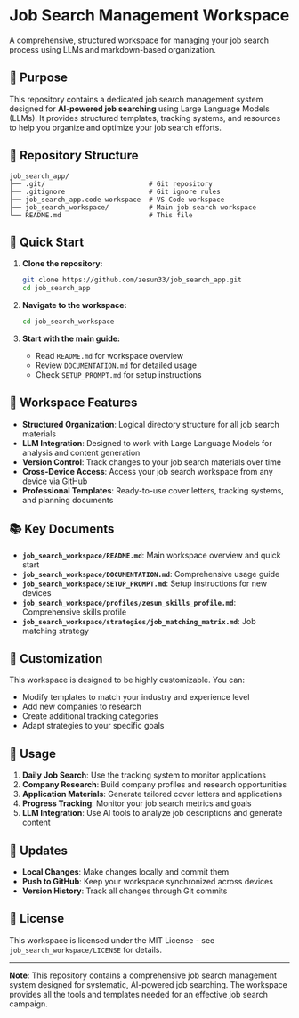 # Job Search Management Workspace

A comprehensive, structured workspace for managing your job search process using LLMs and markdown-based organization.

## 🎯 **Purpose**

This repository contains a dedicated job search management system designed for **AI-powered job searching** using Large Language Models (LLMs). It provides structured templates, tracking systems, and resources to help you organize and optimize your job search efforts.

## 📁 **Repository Structure**

```
job_search_app/
├── .git/                          # Git repository
├── .gitignore                     # Git ignore rules
├── job_search_app.code-workspace  # VS Code workspace
├── job_search_workspace/          # Main job search workspace
└── README.md                      # This file
```

## 🚀 **Quick Start**

1. **Clone the repository:**
   ```bash
   git clone https://github.com/zesun33/job_search_app.git
   cd job_search_app
   ```

2. **Navigate to the workspace:**
   ```bash
   cd job_search_workspace
   ```

3. **Start with the main guide:**
   - Read `README.md` for workspace overview
   - Review `DOCUMENTATION.md` for detailed usage
   - Check `SETUP_PROMPT.md` for setup instructions

## 🔧 **Workspace Features**

- **Structured Organization**: Logical directory structure for all job search materials
- **LLM Integration**: Designed to work with Large Language Models for analysis and content generation
- **Version Control**: Track changes to your job search materials over time
- **Cross-Device Access**: Access your job search workspace from any device via GitHub
- **Professional Templates**: Ready-to-use cover letters, tracking systems, and planning documents

## 📚 **Key Documents**

- **`job_search_workspace/README.md`**: Main workspace overview and quick start
- **`job_search_workspace/DOCUMENTATION.md`**: Comprehensive usage guide
- **`job_search_workspace/SETUP_PROMPT.md`**: Setup instructions for new devices
- **`job_search_workspace/profiles/zesun_skills_profile.md`**: Comprehensive skills profile
- **`job_search_workspace/strategies/job_matching_matrix.md`**: Job matching strategy

## 🎨 **Customization**

This workspace is designed to be highly customizable. You can:
- Modify templates to match your industry and experience level
- Add new companies to research
- Create additional tracking categories
- Adapt strategies to your specific goals

## 📖 **Usage**

1. **Daily Job Search**: Use the tracking system to monitor applications
2. **Company Research**: Build company profiles and research opportunities
3. **Application Materials**: Generate tailored cover letters and applications
4. **Progress Tracking**: Monitor your job search metrics and goals
5. **LLM Integration**: Use AI tools to analyze job descriptions and generate content

## 🔄 **Updates**

- **Local Changes**: Make changes locally and commit them
- **Push to GitHub**: Keep your workspace synchronized across devices
- **Version History**: Track all changes through Git commits

## 📝 **License**

This workspace is licensed under the MIT License - see `job_search_workspace/LICENSE` for details.

---

**Note**: This repository contains a comprehensive job search management system designed for systematic, AI-powered job searching. The workspace provides all the tools and templates needed for an effective job search campaign.
